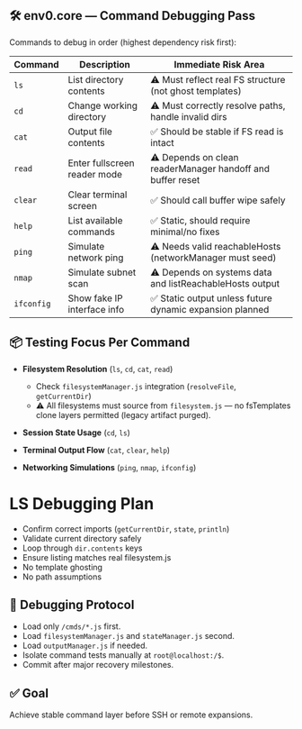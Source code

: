 ## 🛠 env0.core — Command Debugging Pass

Commands to debug in order (highest dependency risk first):

| Command | Description | Immediate Risk Area |
|---------|-------------|----------------------|
| `ls` | List directory contents | ⚠️ Must reflect real FS structure (not ghost templates) |
| `cd` | Change working directory | ⚠️ Must correctly resolve paths, handle invalid dirs |
| `cat` | Output file contents | ✅ Should be stable if FS read is intact |
| `read` | Enter fullscreen reader mode | ⚠️ Depends on clean readerManager handoff and buffer reset |
| `clear` | Clear terminal screen | ✅ Should call buffer wipe safely |
| `help` | List available commands | ✅ Static, should require minimal/no fixes |
| `ping` | Simulate network ping | ⚠️ Needs valid reachableHosts (networkManager must seed) |
| `nmap` | Simulate subnet scan | ⚠️ Depends on systems data and listReachableHosts output |
| `ifconfig` | Show fake IP interface info | ✅ Static output unless future dynamic expansion planned |

## 📦 Testing Focus Per Command

- **Filesystem Resolution** (`ls`, `cd`, `cat`, `read`)
  - Check `filesystemManager.js` integration (`resolveFile`, `getCurrentDir`)
  - ⚠️ All filesystems must source from `filesystem.js` — no fsTemplates clone layers permitted (legacy artifact purged).

- **Session State Usage** (`cd`, `ls`)
- **Terminal Output Flow** (`cat`, `clear`, `help`)
- **Networking Simulations** (`ping`, `nmap`, `ifconfig`)

# LS Debugging Plan

- Confirm correct imports (`getCurrentDir`, `state`, `println`)
- Validate current directory safely
- Loop through `dir.contents` keys
- Ensure listing matches real filesystem.js
- No template ghosting
- No path assumptions


## 🧹 Debugging Protocol

- Load only `/cmds/*.js` first.
- Load `filesystemManager.js` and `stateManager.js` second.
- Load `outputManager.js` if needed.
- Isolate command tests manually at `root@localhost:/$`.
- Commit after major recovery milestones.

## ✅ Goal

Achieve stable command layer before SSH or remote expansions.
